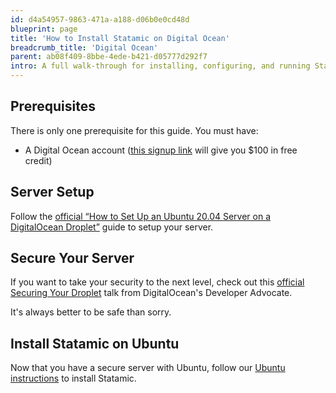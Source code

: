 ```yaml
---
id: d4a54957-9863-471a-a188-d06b0e0cd48d
blueprint: page
title: 'How to Install Statamic on Digital Ocean'
breadcrumb_title: 'Digital Ocean'
parent: ab08f409-8bbe-4ede-b421-d05777d292f7
intro: A full walk-through for installing, configuring, and running Statamic on a Digital Ocean Ubuntu virtual private server.
---
```

## Prerequisites

There is only one prerequisite for this guide. You must have:

- A Digital Ocean account ([this signup link](https://m.do.co/c/6469827e2269)  will give you $100 in free credit)

## Server Setup

Follow the [official “How to Set Up an Ubuntu 20.04 Server on a DigitalOcean Droplet”](https://www.digitalocean.com/community/tutorials/how-to-set-up-an-ubuntu-20-04-server-on-a-digitalocean-droplet) guide to setup your server.

## Secure Your Server

If you want to take your security to the next level, check out this [official Securing Your Droplet](https://www.digitalocean.com/community/tech_talks/securing-your-droplet) talk from DigitalOcean's Developer Advocate.

It's always better to be safe than sorry.

## Install Statamic on Ubuntu

Now that you have a secure server with Ubuntu, follow our [Ubuntu instructions](/installing/ubuntu) to install Statamic.
